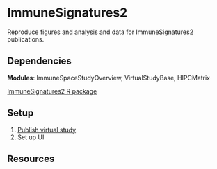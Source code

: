 # ImmuneSignatures2

Reproduce figures and analysis and data for ImmuneSignatures2 publications. 

## Dependencies 

__Modules__: ImmuneSpaceStudyOverview, VirtualStudyBase, HIPCMatrix

[ImmuneSignatures2 R package](https://github.com/rglab/ImmuneSignatures2)

## Setup 

1. [Publish virtual study](https://www.notion.so/rglab/Publish-Study-from-Participant-Group-aka-Virtual-Study-b68608262d6d427eb2e77f133572be48)
2. Set up UI

## Resources

<!-- _Links to any helpful resources like LabKey or Notion documentation or external sources used when developing this module_ -->

